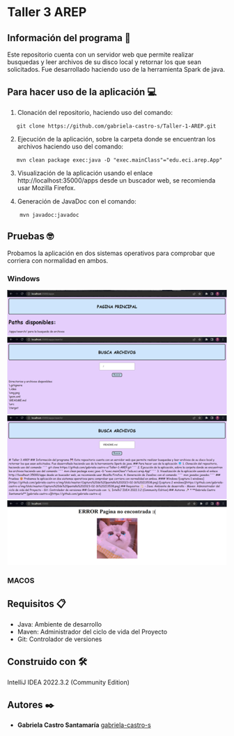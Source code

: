 # Taller 3 AREP

## Información del programa 💾

Este repositorio cuenta con un servidor web que permite realizar busquedas y leer archivos de su disco local y retornar los que sean solicitados.
Fue desarrollado haciendo uso de la herramienta Spark de java.

## Para hacer uso de la aplicación 💻

1. Clonación del repositorio, haciendo uso del comando:
```
   git clone https://github.com/gabriela-castro-s/Taller-1-AREP.git
```
2. Ejecución de la aplicación, sobre la carpeta donde se encuentran los archivos haciendo uso del comando:
```
   mvn clean package exec:java -D "exec.mainClass"="edu.eci.arep.App"
```
3. Visualización de la aplicación usando el enlace http://localhost:35000/apps desde un buscador web, se recomienda usar Mozilla Firefox.

4. Generación de JavaDoc con el comando:
```
    mvn javadoc:javadoc
```
## Pruebas 🤓
Probamos la aplicación en dos sistemas operativos para comprobar que corriera con normalidad en ambos.
### Windows
![captura 1 windows](https://github.com/gabriela-castro-s/img/blob/master/Captura%20de%20pantalla%202023-02-16%20213538.png)
![captura 2 windows](https://github.com/gabriela-castro-s/img/blob/master/Captura%20de%20pantalla%202023-02-16%20213859.png)
![captura 3 windows](https://github.com/gabriela-castro-s/img/blob/master/Captura%20de%20pantalla%202023-02-16%20213945.png)
![captura 4 windows](https://github.com/gabriela-castro-s/img/blob/master/Captura%20de%20pantalla%202023-02-16%20214204.png)
### MACOS
## Requisitos 📋
- Java: Ambiente de desarrollo
- Maven: Administrador del ciclo de vida del Proyecto
- Git: Controlador de versiones

## Construido con 🛠️

IntelliJ IDEA 2022.3.2 (Community Edition)

## Autores ✒️

* **Gabriela Castro Santamaría** [gabriela-castro-s](https://github.com/gabriela-castro-s) 